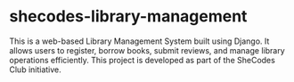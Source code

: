 # shecodes-library-management
This is a web-based Library Management System built using Django. It allows users to register, borrow books, submit reviews, and manage library operations efficiently.  This project is developed as part of the SheCodes Club initiative.
